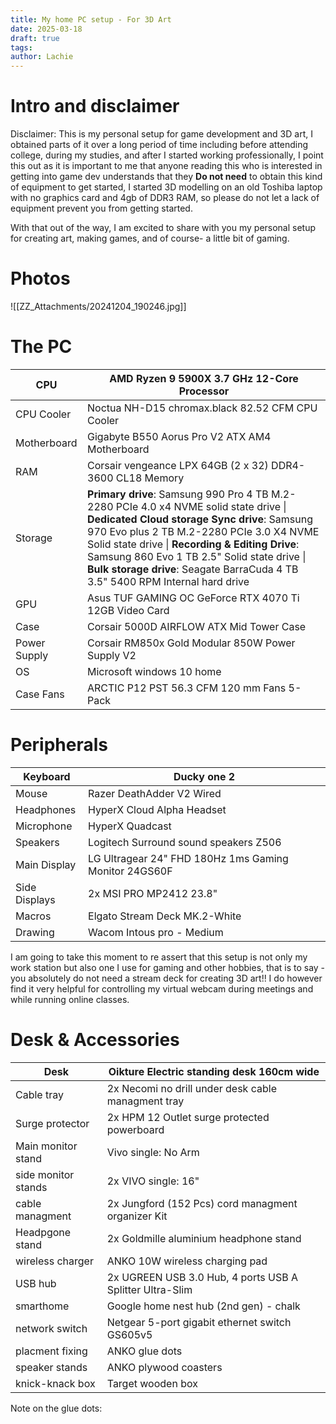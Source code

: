 ```yaml
---
title: My home PC setup - For 3D Art
date: 2025-03-18
draft: true
tags: 
author: Lachie
---
```

# Intro and disclaimer

Disclaimer: This is my personal setup for game development and 3D art, I obtained parts of it over a long period of time including before attending college, during my studies, and after I started working professionally, I point this out as it is important to me that anyone reading this who is interested in getting into game dev understands that they **Do not need** to obtain this kind of equipment to get started, I started 3D modelling on an old Toshiba laptop with no graphics card and 4gb of DDR3 RAM,  so please do not let a lack of equipment prevent you from getting started.

With that out of the way, I am excited to share with you my personal setup for creating art, making games, and of course- a little bit of gaming.

# Photos

![[ZZ_Attachments/20241204_190246.jpg]]

# The PC


| CPU          | AMD Ryzen 9 5900X 3.7 GHz 12-Core Processor                                                                                                                                                                                                                                                                                                                            |
| ------------ | ---------------------------------------------------------------------------------------------------------------------------------------------------------------------------------------------------------------------------------------------------------------------------------------------------------------------------------------------------------------------- |
| CPU Cooler   | Noctua NH-D15 chromax.black 82.52 CFM CPU Cooler                                                                                                                                                                                                                                                                                                                       |
| Motherboard  | Gigabyte B550 Aorus Pro V2 ATX AM4 Motherboard                                                                                                                                                                                                                                                                                                                         |
| RAM          | Corsair vengeance LPX 64GB (2 x 32) DDR4-3600 CL18 Memory                                                                                                                                                                                                                                                                                                              |
| Storage      | **Primary drive**: Samsung 990 Pro 4 TB M.2-2280 PCIe 4.0 x4 NVME solid state drive \| **Dedicated Cloud storage Sync drive**: Samsung 970 Evo plus 2 TB M.2-2280 PCIe 3.0 X4 NVME Solid state drive \| **Recording & Editing Drive**: Samsung 860 Evo 1 TB 2.5" Solid state drive \| **Bulk storage drive**: Seagate BarraCuda 4 TB 3.5" 5400 RPM Internal hard drive |
| GPU          | Asus TUF GAMING OC GeForce RTX 4070 Ti 12GB Video Card                                                                                                                                                                                                                                                                                                                 |
| Case         | Corsair 5000D AIRFLOW ATX Mid Tower Case                                                                                                                                                                                                                                                                                                                               |
| Power Supply | Corsair RM850x Gold Modular 850W Power Supply V2                                                                                                                                                                                                                                                                                                                       |
| OS           | Microsoft windows 10 home                                                                                                                                                                                                                                                                                                                                              |
| Case Fans    | ARCTIC P12 PST 56.3 CFM 120 mm Fans 5-Pack                                                                                                                                                                                                                                                                                                                             |

# Peripherals

| Keyboard      | Ducky one 2                                           |
| ------------- | ----------------------------------------------------- |
| Mouse         | Razer DeathAdder V2 Wired                             |
| Headphones    | HyperX Cloud Alpha Headset                            |
| Microphone    | HyperX Quadcast                                       |
| Speakers      | Logitech Surround sound speakers Z506                 |
| Main Display  | LG Ultragear 24" FHD 180Hz 1ms Gaming Monitor 24GS60F |
| Side Displays | 2x MSI PRO MP2412 23.8"                               |
| Macros        | Elgato Stream Deck MK.2-White                         |
| Drawing       | Wacom Intous pro - Medium                             |
I am going to take this moment to re assert that this setup is not only my work station but also one I use for gaming and other hobbies, that is to say - you absolutely do not need a stream deck for creating 3D art!! I do however find it very helpful for controlling my virtual webcam during meetings and while running online classes.

# Desk & Accessories

| Desk                | Oikture Electric standing desk 160cm wide                |
| ------------------- | -------------------------------------------------------- |
| Cable tray          | 2x Necomi no drill under desk cable managment tray       |
| Surge protector     | 2x HPM 12 Outlet surge protected powerboard              |
| Main monitor stand  | Vivo single: No Arm                                      |
| side monitor stands | 2x VIVO single: 16"                                      |
| cable managment     | 2x Jungford (152 Pcs) cord managment organizer Kit       |
| Headpgone stand     | 2x Goldmille aluminium headphone stand                   |
| wireless charger    | ANKO 10W wireless charging pad                           |
| USB hub             | 2x UGREEN USB 3.0 Hub, 4 ports USB A Splitter Ultra-Slim |
| smarthome           | Google home nest hub (2nd gen) - chalk                   |
| network switch      | Netgear 5-port gigabit ethernet switch GS605v5           |
| placment fixing     | ANKO glue dots                                           |
| speaker stands      | ANKO plywood coasters                                    |
| knick-knack box     | Target wooden box                                        |

Note on the glue dots: 